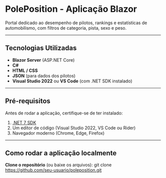 # PolePosition - Aplicação Blazor

Portal dedicado ao desempenho de pilotos, rankings e estatísticas de automobilismo, com filtros de categoria, pista, sexo e peso.

---

## Tecnologias Utilizadas

- **Blazor Server** (ASP.NET Core)
- **C#**
- **HTML / CSS**
- **JSON** (para dados dos pilotos)
- **Visual Studio 2022** ou **VS Code** (com .NET SDK instalado)

---

## Pré-requisitos

Antes de rodar a aplicação, certifique-se de ter instalado:

1. [.NET 7 SDK](https://dotnet.microsoft.com/en-us/download/dotnet/7.0)
2. Um editor de código (Visual Studio 2022, VS Code ou Rider)
3. Navegador moderno (Chrome, Edge, Firefox)

---

## Como rodar a aplicação localmente

**Clone o repositório** (ou baixe os arquivos):
git clone https://github.com/seu-usuario/poleposition.git


